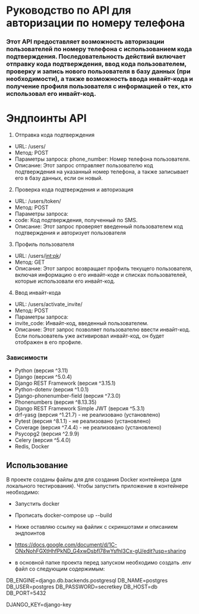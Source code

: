 # Руководство по API для авторизации по номеру телефона
### Этот API предоставляет возможность авторизации пользователей по номеру телефона с использованием кода подтверждения. Последовательность действий включает отправку кода подтверждения, ввод кода пользователем, проверку и запись нового пользователя в базу данных (при необходимости), а также возможность ввода инвайт-кода и получение профиля пользователя с информацией о тех, кто использовал его инвайт-код.

# Эндпоинты API
1. Отправка кода подтверждения
- URL: /users/
- Метод: POST
- Параметры запроса:
phone_number: Номер телефона пользователя.
- Описание: Этот запрос отправляет пользователю код подтверждения на указанный номер телефона, а также записывает его в базу данных, если он новый. 
2. Проверка кода подтверждения и авторизация
- URL: /users/token/
- Метод: POST
- Параметры запроса:
- code: Код подтверждения, полученный по SMS.
- Описание: Этот запрос проверяет введенный пользователем код подтверждения и авторизует пользователя
3. Профиль пользователя
- URL: /users/<int:pk>/
- Метод: GET
- Описание: Этот запрос возвращает профиль текущего пользователя, включая информацию о его инвайт-коде и списках пользователей, которые использовали его инвайт-код.
4. Ввод инвайт-кода
- URL: /users/activate_invite/
- Метод: POST
- Параметры запроса:
- invite_code: Инвайт-код, введенный пользователем.
- Описание: Этот запрос позволяет пользователю ввести инвайт-код. Если пользователь уже активировал инвайт-код, он будет отображен в его профиле.

### Зависимости
- Python (версия ^3.11)
- Django (версия ^5.0.4)
- Django REST Framework (версия ^3.15.1)
- Python-dotenv (версия ^1.0.1)
- Django-phonenumber-field (версия ^7.3.0)
- Phonenumbers (версия ^8.13.35)
- Django REST Framework Simple JWT (версия ^5.3.1)
- drf-yasg (версия ^1.21.7) - не реализовано (установлено)
- Pytest (версия ^8.1.1) - не реализовано (установлено)
- Coverage (версия ^7.4.4) - не реализовано (установлено)
- Psycopg2 (версия ^2.9.9)
- Celery (версия ^5.4.0)
- Redis, Docker

## Использование
В проекте созданы файлы для для создания Docker контейнера (для локального тестирования).
Чтобы запустить приложение в контейнере необходимо:
+ Запустить docker
+ Прописать docker-compose up --build
+ Ниже оставляю ссылку на файлик с скриншотами и описанием эндпоинтов
+ https://docs.google.com/document/d/1C-ONxNohFGXtHhfPkND_G4xwDsbfl78wYsfhI3Cx-gU/edit?usp=sharing

+ в основной папке проекта перед запуском необходимо создать .env файл со следующим содержимым:

DB_ENGINE=django.db.backends.postgresql
DB_NAME=postgres
DB_USER=postgres
DB_PASSWORD=secretkey
DB_HOST=db
DB_PORT=5432

DJANGO_KEY=django-key
